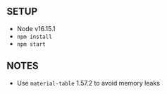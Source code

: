 ## SETUP

- Node v16.15.1
- `npm install`
- `npm start`

## NOTES
- Use `material-table` 1.57.2 to avoid memory leaks